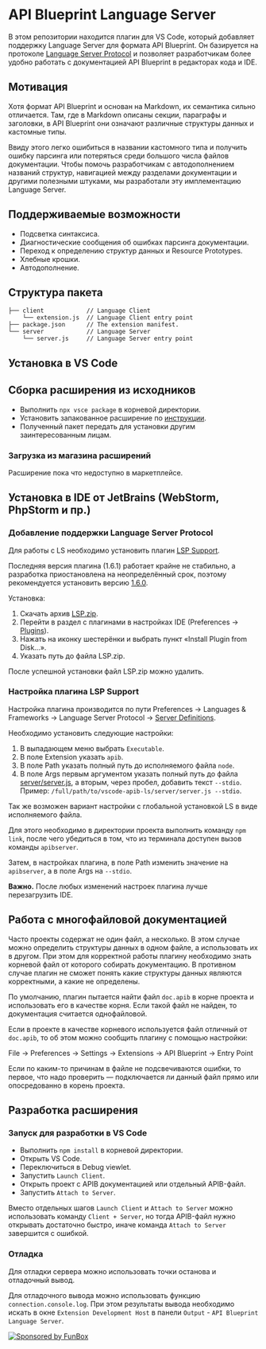 # API Blueprint Language Server

В этом репозитории находится плагин для VS Code, который добавляет поддержку Language Server для формата API Blueprint.
Он базируется на протоколе [Language Server Protocol](https://github.com/Microsoft/language-server-protocol) и позволяет
разработчикам более удобно работать с документацией API Blueprint в редакторах кода и IDE.

## Мотивация

Хотя формат API Blueprint и основан на Markdown, их семантика сильно отличается. Там, где в Markdown описаны секции,
параграфы и заголовки, в API Blueprint они означают различные структуры данных и кастомные типы.

Ввиду этого легко ошибиться в названии кастомного типа и получить ошибку парсинга или потеряться среди большого числа
файлов документации. Чтобы помочь разработчикам с автодополнением названий структур, навигацией между разделами документации
и другими полезными штуками, мы разработали эту имплементацию Language Server.

## Поддерживаемые возможности

* Подсветка синтаксиса.
* Диагностические сообщения об ошибках парсинга документации.
* Переход к определению структур данных и Resource Prototypes.
* Хлебные крошки.
* Автодополнение.

## Структура пакета

```
├── client            // Language Client
    └── extension.js  // Language Client entry point
├── package.json      // The extension manifest.
└── server            // Language Server
    └── server.js     // Language Server entry point
```

## Установка в VS Code

## Сборка расширения из исходников

* Выполнить `npx vsce package` в корневой директории.
* Установить запакованное расширение по [инструкции](https://code.visualstudio.com/docs/editor/extension-marketplace#_install-from-a-vsix).
* Полученный пакет передать для установки другим заинтересованным лицам.

### Загрузка из магазина расширений

Расширение пока что недоступно в маркетплейсе.

## Установка в IDE от JetBrains (WebStorm, PhpStorm и пр.)

### Добавление поддержки Language Server Protocol

Для работы с LS необходимо установить плагин
[LSP Support](https://plugins.jetbrains.com/plugin/10209-lsp-support).

Последняя версия плагина (1.6.1) работает крайне не стабильно, а разработка
приостановлена на неопределённый срок, поэтому рекомендуется установить версию
[1.6.0](https://github.com/gtache/intellij-lsp/releases/tag/v1.6.0).

Установка:

1. Скачать архив
   [LSP.zip](https://github.com/gtache/intellij-lsp/releases/download/v1.6.0/LSP.zip).
2. Перейти в раздел с плагинами в настройках IDE
   (Preferences → [Plugins](jetbrains://WebStorm/settings?name=Plugins)).
3. Нажать на иконку шестерёнки и выбрать пункт «Install Plugin from Disk…».
4. Указать путь до файла LSP.zip.

После успешной установки файл LSP.zip можно удалить.

### Настройка плагина LSP Support

Настройка плагина производится по пути Preferences → Languages & Frameworks → Language Server Protocol →
[Server Definitions](jetbrains://WebStorm/settings?name=Languages+%26+Frameworks--Language+Server+Protocol--Server+Definitions).

Необходимо установить следующие настройки:

1. В выпадающем меню выбрать `Executable`.
2. В поле Extension указать `apib`.
3. В поле Path указать полный путь до исполняемого файла `node`.
4. В поле Args первым аргументом указать полный путь до файла
   [server/server.js](./server/server.js), а вторым, через пробел,
   добавить текст `--stdio`. Пример:
   `/full/path/to/vscode-apib-ls/server/server.js --stdio`.

Так же возможен вариант настройки с глобальной установкой LS в виде исполняемого
файла.

Для этого необходимо в директории проекта выполнить команду `npm link`, после
чего убедиться в том, что из терминала доступен вызов команды `apibserver`.

Затем, в настройках плагина, в поле Path изменить значение на `apibserver`,
а в поле Args на `--stdio`.

**Важно.** После любых изменений настроек плагина лучше перезагрузить IDE.

## Работа с многофайловой документацией

Часто проекты содержат не один файл, а несколько. В этом случае можно
определить структуры данных в одном файле, а использовать их в другом. При
этом для корректной работы плагину необходимо знать корневой файл от которого
собирать документацию. В противном случае плагин не сможет понять какие
структуры данных являются корректными, а какие не определены.

По умолчанию, плагин пытается найти файл `doc.apib` в корне проекта и
использовать его в качестве корня. Если такой файл не найден, то документация
считается однофайловой.

Если в проекте в качестве корневого используется файл отличный от `doc.apib`,
то об этом можно сообщить плагину с помощью настройки:

File → Preferences → Settings → Extensions → API Blueprint → Entry Point

Если по каким-то причинам в файле не подсвечиваются ошибки, то первое, что надо
проверить — подключается ли данный файл прямо или опосредованно в корень
проекта.

## Разработка расширения

### Запуск для разработки в VS Code

* Выполнить `npm install` в корневой директории.
* Открыть VS Code.
* Переключиться в Debug viewlet.
* Запустить `Launch Client`.
* Открыть проект с APIB документацией или отдельный APIB-файл.
* Запустить `Attach to Server`.

Вместо отдельных шагов `Launch Client` и `Attach to Server` можно использовать
команду `Client + Server`, но тогда APIB-файл нужно открывать достаточно
быстро, иначе команда `Attach to Server` завершится с ошибкой.

### Отладка

Для отладки сервера можно использовать точки останова и отладочный вывод.

Для отладочного вывода можно использовать функцию `connection.console.log`. При
этом результаты вывода необходимо искать в окне `Extension Development Host` в
панели `Output` - `API Blueprint Language Server`.

[![Sponsored by FunBox](https://funbox.ru/badges/sponsored_by_funbox_centered.svg)](https://funbox.ru)
